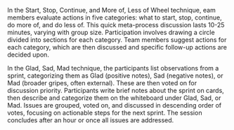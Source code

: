 In the Start, Stop, Continue, and More of, Less of Wheel technique, eam members evaluate actions in five categories: what to start, stop, continue, do more of, and do less of. This quick meta-process discussion lasts 10-25 minutes, varying with group size.
Participation involves drawing a circle divided into sections for each category. Team members suggest actions for each category, which are then discussed and specific follow-up actions are decided upon.

In the Glad, Sad, Mad technique, the participants list observations from a sprint, categorizing them as Glad (positive notes), Sad (negative notes), or Mad (broader gripes, often external).
These are then voted on for discussion priority. 
Participants write brief notes about the sprint on cards, then describe and categorize them on the whiteboard under Glad, Sad, or Mad. Issues are grouped, voted on, and discussed in descending order of votes, focusing on actionable steps for the next sprint. The session concludes after an hour or once all issues are addressed.
